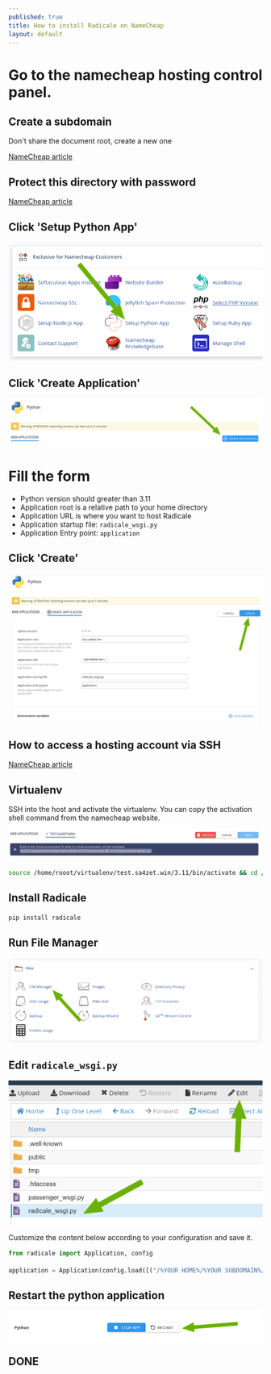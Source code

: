 ```yaml
---
published: true
title: How to install Radicale on NameCheap
layout: default
---
```


# Go to the namecheap hosting control panel.

## Create a subdomain

Don't share the document root, create a new one

[NameCheap article](https://www.namecheap.com/support/knowledgebase/article.aspx/9190/29/how-to-create-a-subdomain-in-cpanel/)

## Protect this directory with password

[NameCheap article](https://www.namecheap.com/support/knowledgebase/article.aspx/9767/29/how-to-password-protect-files-and-directories/#directories1)

## Click 'Setup Python App'

![Setup Python App](radicale.namecheap/setup.python.app.png)

## Click 'Create Application'

![Create App](radicale.namecheap/create.app.png)

# Fill the form

- Python version should greater than 3.11
- Application root is a relative path to your home directory
- Application URL is where you want to host Radicale
- Application startup file: `radicale_wsgi.py`
- Application Entry point: `application`

## Click 'Create'

![Form](radicale.namecheap/form.png)


## How to access a hosting account via SSH

[NameCheap article](https://www.namecheap.com/support/knowledgebase/article.aspx/1016/89/how-to-access-a-hosting-account-via-ssh/)


## Virtualenv

SSH into the host and activate the virtualenv. You can copy the activation shell command from the namecheap website.


![Virtualenv](radicale.namecheap/virtualenv.png)


```bash
source /home/rooot/virtualenv/test.sa4zet.win/3.11/bin/activate && cd /home/rooot/test.sa4zet.win
```

## Install Radicale

```bash
pip install radicale
```

## Run File Manager

![File Manager](radicale.namecheap/file.manager.png)

## Edit `radicale_wsgi.py`

![Edit](radicale.namecheap/edit.wsgi.png)

Customize the content below according to your configuration and save it.

```python
from radicale import Application, config

application = Application(config.load([("/%YOUR HOME%/%YOUR SUBDOMAIN%/config", False)]))
```

## Restart the python application

![Restart](radicale.namecheap/restart.png)

## DONE

